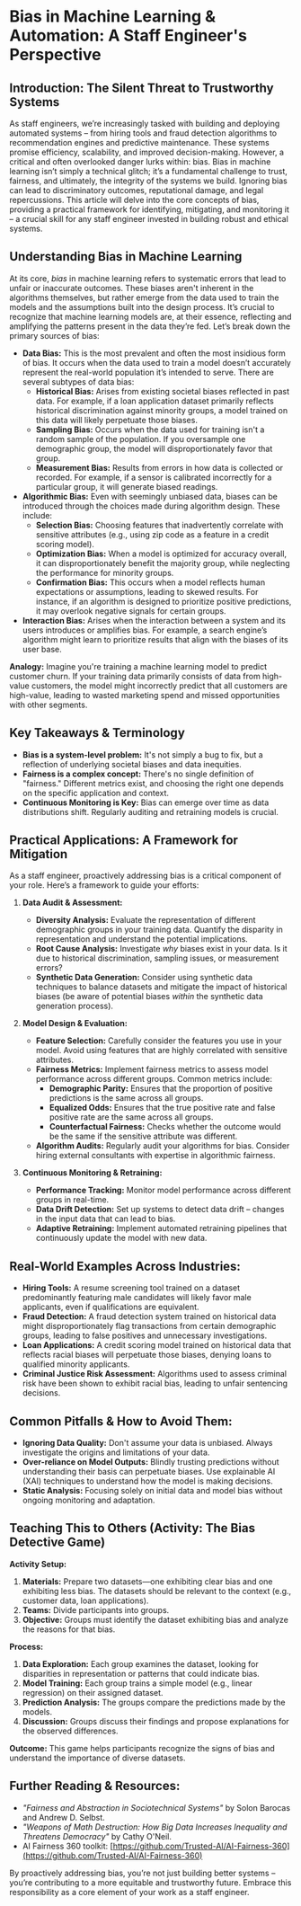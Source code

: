 # Bias in Machine Learning & Automation: A Staff Engineer's Perspective

## Introduction: The Silent Threat to Trustworthy Systems

As staff engineers, we’re increasingly tasked with building and deploying automated systems – from hiring tools and fraud detection algorithms to recommendation engines and predictive maintenance. These systems promise efficiency, scalability, and improved decision-making. However, a critical and often overlooked danger lurks within: bias. Bias in machine learning isn’t simply a technical glitch; it’s a fundamental challenge to trust, fairness, and ultimately, the integrity of the systems we build. Ignoring bias can lead to discriminatory outcomes, reputational damage, and legal repercussions. This article will delve into the core concepts of bias, providing a practical framework for identifying, mitigating, and monitoring it – a crucial skill for any staff engineer invested in building robust and ethical systems.

## Understanding Bias in Machine Learning

At its core, _bias_ in machine learning refers to systematic errors that lead to unfair or inaccurate outcomes. These biases aren't inherent in the algorithms themselves, but rather emerge from the data used to train the models and the assumptions built into the design process. It’s crucial to recognize that machine learning models are, at their essence, reflecting and amplifying the patterns present in the data they’re fed. Let’s break down the primary sources of bias:

- **Data Bias:** This is the most prevalent and often the most insidious form of bias. It occurs when the data used to train a model doesn’t accurately represent the real-world population it’s intended to serve. There are several subtypes of data bias:
  - **Historical Bias:** Arises from existing societal biases reflected in past data. For example, if a loan application dataset primarily reflects historical discrimination against minority groups, a model trained on this data will likely perpetuate those biases.
  - **Sampling Bias:** Occurs when the data used for training isn't a random sample of the population. If you oversample one demographic group, the model will disproportionately favor that group.
  - **Measurement Bias:** Results from errors in how data is collected or recorded. For example, if a sensor is calibrated incorrectly for a particular group, it will generate biased readings.
- **Algorithmic Bias:** Even with seemingly unbiased data, biases can be introduced through the choices made during algorithm design. These include:
  - **Selection Bias:** Choosing features that inadvertently correlate with sensitive attributes (e.g., using zip code as a feature in a credit scoring model).
  - **Optimization Bias:** When a model is optimized for accuracy overall, it can disproportionately benefit the majority group, while neglecting the performance for minority groups.
  - **Confirmation Bias:** This occurs when a model reflects human expectations or assumptions, leading to skewed results. For instance, if an algorithm is designed to prioritize positive predictions, it may overlook negative signals for certain groups.
- **Interaction Bias:** Arises when the interaction between a system and its users introduces or amplifies bias. For example, a search engine’s algorithm might learn to prioritize results that align with the biases of its user base.

**Analogy:** Imagine you're training a machine learning model to predict customer churn. If your training data primarily consists of data from high-value customers, the model might incorrectly predict that all customers are high-value, leading to wasted marketing spend and missed opportunities with other segments.

## Key Takeaways & Terminology

- **Bias is a system-level problem:** It's not simply a bug to fix, but a reflection of underlying societal biases and data inequities.
- **Fairness is a complex concept:** There's no single definition of "fairness." Different metrics exist, and choosing the right one depends on the specific application and context.
- **Continuous Monitoring is Key:** Bias can emerge over time as data distributions shift. Regularly auditing and retraining models is crucial.

## Practical Applications: A Framework for Mitigation

As a staff engineer, proactively addressing bias is a critical component of your role. Here’s a framework to guide your efforts:

1. **Data Audit & Assessment:**

   - **Diversity Analysis:** Evaluate the representation of different demographic groups in your training data. Quantify the disparity in representation and understand the potential implications.
   - **Root Cause Analysis:** Investigate _why_ biases exist in your data. Is it due to historical discrimination, sampling issues, or measurement errors?
   - **Synthetic Data Generation:** Consider using synthetic data techniques to balance datasets and mitigate the impact of historical biases (be aware of potential biases _within_ the synthetic data generation process).

2. **Model Design & Evaluation:**

   - **Feature Selection:** Carefully consider the features you use in your model. Avoid using features that are highly correlated with sensitive attributes.
   - **Fairness Metrics:** Implement fairness metrics to assess model performance across different groups. Common metrics include:
     - **Demographic Parity:** Ensures that the proportion of positive predictions is the same across all groups.
     - **Equalized Odds:** Ensures that the true positive rate and false positive rate are the same across all groups.
     - **Counterfactual Fairness:** Checks whether the outcome would be the same if the sensitive attribute was different.
   - **Algorithm Audits:** Regularly audit your algorithms for bias. Consider hiring external consultants with expertise in algorithmic fairness.

3. **Continuous Monitoring & Retraining:**
   - **Performance Tracking:** Monitor model performance across different groups in real-time.
   - **Data Drift Detection:** Set up systems to detect data drift – changes in the input data that can lead to bias.
   - **Adaptive Retraining:** Implement automated retraining pipelines that continuously update the model with new data.

## Real-World Examples Across Industries:

- **Hiring Tools:** A resume screening tool trained on a dataset predominantly featuring male candidates will likely favor male applicants, even if qualifications are equivalent.
- **Fraud Detection:** A fraud detection system trained on historical data might disproportionately flag transactions from certain demographic groups, leading to false positives and unnecessary investigations.
- **Loan Applications:** A credit scoring model trained on historical data that reflects racial biases will perpetuate those biases, denying loans to qualified minority applicants.
- **Criminal Justice Risk Assessment:** Algorithms used to assess criminal risk have been shown to exhibit racial bias, leading to unfair sentencing decisions.

## Common Pitfalls & How to Avoid Them:

- **Ignoring Data Quality:** Don't assume your data is unbiased. Always investigate the origins and limitations of your data.
- **Over-reliance on Model Outputs:** Blindly trusting predictions without understanding their basis can perpetuate biases. Use explainable AI (XAI) techniques to understand how the model is making decisions.
- **Static Analysis:** Focusing solely on initial data and model bias without ongoing monitoring and adaptation.

## Teaching This to Others (Activity: The Bias Detective Game)

**Activity Setup:**

1. **Materials:** Prepare two datasets—one exhibiting clear bias and one exhibiting less bias. The datasets should be relevant to the context (e.g., customer data, loan applications).
2. **Teams:** Divide participants into groups.
3. **Objective:** Groups must identify the dataset exhibiting bias and analyze the reasons for that bias.

**Process:**

1.  **Data Exploration:** Each group examines the dataset, looking for disparities in representation or patterns that could indicate bias.
2.  **Model Training:** Each group trains a simple model (e.g., linear regression) on their assigned dataset.
3.  **Prediction Analysis:** The groups compare the predictions made by the models.
4.  **Discussion:** Groups discuss their findings and propose explanations for the observed differences.

**Outcome:** This game helps participants recognize the signs of bias and understand the importance of diverse datasets.

## Further Reading & Resources:

- _"Fairness and Abstraction in Sociotechnical Systems"_ by Solon Barocas and Andrew D. Selbst.
- _"Weapons of Math Destruction: How Big Data Increases Inequality and Threatens Democracy"_ by Cathy O'Neil.
- AI Fairness 360 toolkit: [https://github.com/Trusted-AI/AI-Fairness-360](https://github.com/Trusted-AI/AI-Fairness-360)

By proactively addressing bias, you’re not just building better systems – you’re contributing to a more equitable and trustworthy future. Embrace this responsibility as a core element of your work as a staff engineer.

```

```
